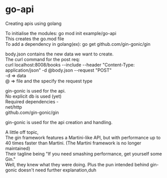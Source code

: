 # go-api
Creating apis using golang  

To initialise the modules: go mod init example/go-api  
This creates the go.mod file  
To add a dependency in golang(ex):  go get github.com/gin-gonic/gin  

body.json contains the new data we want to create.  
The curl command for the post req:  
curl localhost:8008/books --include --header "Content-Type: application/json" -d @body.json --request "POST"  
-d => data  
@  => file  and the specify the request type  


gin-gonic is used for the api.  
No explicit db is used (yet)  
Required dependencies -  
net/http  
github.com/gin-gonic/gin  

gin-gonic is used for the api creation and handling.  


A little off topic,  
The gin framework features a Martini-like API, but with performance up to 40 times faster than Martini. (The Martini framework is no longer maintained)  
Their tagline being "If you need smashing performance, get yourself some Gin."  
Well, they knew what they were doing. Plus the pun intended behind gin-gonic doesn't need further explanation,duh  
